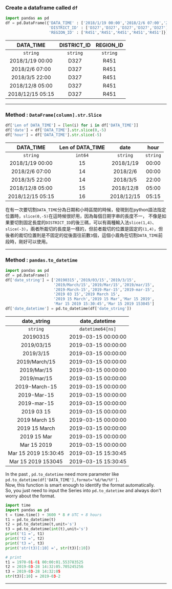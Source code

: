 ### Create a dataframe called ```df```
```python
import pandas as pd
df = pd.DataFrame({'DATA_TIME' : ['2018/1/19 00:00','2018/2/6 07:00','2018/3/5 22:00','2018/12/8 05:00','2018/12/15 05:15'],
                   'DISTRICT_ID' : ['D327','D327','D327','D327','D327'],
                   'REGION_ID' : ['R451','R451','R451','R451','R451']})
```
|DATA_TIME|DISTRICT_ID|REGION_ID|
|:-------:|:-------:|:-------:|
|`string`|`string`|`string`|
|2018/1/19 00:00|D327|R451|
|2018/2/6 07:00|D327|R451|
|2018/3/5 22:00|D327|R451|
|2018/12/8 05:00|D327|R451|
|2018/12/15 05:15|D327|R451|

---

### Method : ```DataFrame[column].str.Slice```
```python
df['Len of DATA_TIME'] = [len(i) for i in df['DATA_TIME']]
df['date'] = df['DATA_TIME'].str.slice(0,-5)
df['hour'] = df['DATA_TIME'].str.slice(-5)
```
|DATA_TIME|Len of DATA_TIME|date|hour|
|:-------:|:-------:|:-------:|:-------:|
|`string`|`int64`|`string`|`string`|
|2018/1/19 00:00|15|2018/1/19|00:00|
|2018/2/6 07:00|14|2018/2/6|00:00|
|2018/3/5 22:00|14|2018/3/5|22:00|
|2018/12/8 05:00|15|2018/12/8|05:00|
|2018/12/15 05:15|16|2018/12/15|05:15|

在有一次要切割```DATA_TIME```分為日期和小時區間的時候，發現到在python語法指定位置時，```slice(0,-5)```在這時候很好用，因為每個日期字串的長度不一，
不像是如果要切割固定長度的```DISTRICT_ID```的後三碼，可以有兩種輸入法```slice(1,4)```、```slice(-3)```，兩者所裁切的長度是一樣的，但前者裁切的位置是固定的```(1,4)```，但後者的裁切位置則是不固定的從後面往前數```3```個，這個小眉角在切割```DATA_TIME```前段時，剛好可以使用。

---

### Method : ```pandas.to_datetime```
```python
import pandas as pd
df = pd.DataFrame()
df['date_string'] = ['20190315','2019/03/15','2019/3/15',
                     '2019/March/15','2019/Mar/15','2019/mar/15',
                     '2019-March-15','2019-Mar-15','2019-mar-15',
                     '2019 03 15','2019 March 15',
                     '2019 15 March','2019 15 Mar','Mar 15 2019',
                     'Mar 15 2019 15:30:45','Mar 15 2019 153045']
df['date_datetime'] = pd.to_datetime(df['date_string'])
```
|date_string|date_datetime|
|:-------:|:-------:|
|`string`|`datetime64[ns]`|
|20190315|2019-03-15 00:00:00|
|2019/03/15|2019-03-15 00:00:00|
|2019/3/15|2019-03-15 00:00:00|
|2019/March/15|2019-03-15 00:00:00|
|2019/Mar/15|2019-03-15 00:00:00|
|2019/mar/15|2019-03-15 00:00:00|
|2019-March-15|2019-03-15 00:00:00|
|2019-Mar-15|2019-03-15 00:00:00|
|2019-mar-15|2019-03-15 00:00:00|
|2019 03 15|2019-03-15 00:00:00|
|2019 March 15|2019-03-15 00:00:00|
|2019 15 March|2019-03-15 00:00:00|
|2019 15 Mar|2019-03-15 00:00:00|
|Mar 15 2019|2019-03-15 00:00:00|
|Mar 15 2019 15:30:45|2019-03-15 15:30:45|
|Mar 15 2019 153045|2019-03-15 15:30:45|

In the past , `pd.to_datetime` need more parameter like `pd.to_datetime(df['DATA_TIME'],format='%d/%m/%Y']`.  
Now, this function is smart enough to identify the format automatically.  
So, you just need to input the Series into `pd.to_datetime` and always don't worry about the format.


```python
import time
import pandas as pd
t = time.time() + 3600 * 8 # UTC + 8 hours
t1 = pd.to_datetime(t)
t2 = pd.to_datetime(t,unit='s')
t3 = pd.to_datetime(int(t),unit='s')
print('t1 =', t1)
print('t2 =', t2)
print('t3 =', t3)
print('str(t3)[:10] =', str(t3)[:10])
```
```python
# print
t1 = 1970-01-01 00:00:01.553783525
t2 = 2019-03-28 14:32:05.705245256
t3 = 2019-03-28 14:32:05
str(t3)[:10] = 2019-03-2
```

---
